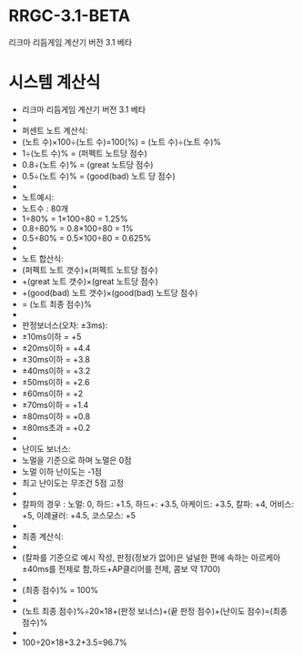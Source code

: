 # RRGC-3.1-BETA
리크마 리듬게임 계산기 버전 3.1 베타

# 시스템 계산식
* 리크마 리듬게임 계산기 버전 3.1 베타
* 
* 퍼센트 노트 계산식:
* (노트 수)×100÷(노트 수)=100(%)
= (노트 수)÷(노트 수)%
* 1÷(노트 수)% = (퍼펙트 노트당 점수)
* 0.8÷(노트 수)% = (great 노트당 점수)
* 0.5÷(노트 수)% = (good(bad) 노트 당 점수)
* 
* 노트예시:
* 노트수 : 80개
* 1÷80% = 1×100÷80 = 1.25%
* 0.8÷80% = 0.8×100÷80 = 1%
* 0.5÷80% = 0.5×100÷80 = 0.625%
* 
* 노트 합산식:
* (퍼펙트 노트 갯수)×(퍼펙트 노트당 점수)
* +(great 노트 갯수)×(great 노트당 점수)
* +(good(bad) 노트 갯수)×(good(bad) 노트당 점수)
* = (노트 최종 점수)%
* 
* 판정보너스(오차: ±3ms):
* ±10ms이하 = +5
* ±20ms이하 = +4.4
* ±30ms이하 = +3.8
* ±40ms이하 = +3.2
* ±50ms이하 = +2.6
* ±60ms이하 = +2
* ±70ms이하 = +1.4
* ±80ms이하 = +0.8
* ±80ms초과 = +0.2
* 
* 난이도 보너스:
* 노멀을 기준으로 하며 노멀은 0점
* 노멀 이하 난이도는 -1점
* 최고 난이도는 무조건 5점 고정
* 
* 칼파의 경우 : 노멀: 0, 하드: +1.5, 하드+: +3.5, 아케이드: +3.5, 칼파: +4, 어비스: +5, 이례귤러: +4.5, 코스모스: +5
* 
* 최종 계산식:
* 
* (칼파를 기준으로 예시 작성, 판정(정보가 없어)은 널널한 편에 속하는 아르케아 ±40ms를 전제로
함,하드+AP클리어를 전제, 콤보 약 1700)
* 
* (최종 점수)% = 100%
* 
* (노트 최종 점수)%÷20×18+(판정 보너스)+(끝 판정 점수)+(난이도 점수)=(최종 점수)%
* 
* 100÷20×18+3.2+3.5=96.7%
